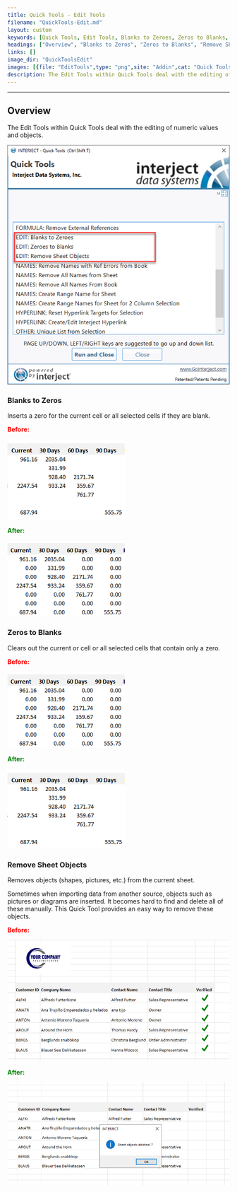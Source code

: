 ```yaml
---
title: Quick Tools - Edit Tools
filename: "QuickTools-Edit.md"
layout: custom
keywords: [Quick Tools, Edit Tools, Blanks to Zeroes, Zeros to Blanks, Remove Sheet Objects]
headings: ["Overview", "Blanks to Zeros", "Zeros to Blanks", "Remove Sheet Objects"]
links: []
image_dir: "QuickToolsEdit"
images: [{file: "EditTools",type: "png",site: "Addin",cat: "Quick Tools",sub: "",report: "",ribbon: "",config: ""},{file: "BlanksBefore",type: "png",site: "Addin",cat: "Report",sub: "",report: "",ribbon: "",config: ""},{file: "BlanksAfter",type: "png",site: "Addin",cat: "Report",sub: "",report: "",ribbon: "",config: ""},{file: "BlanksAfter",type: "png",site: "Addin",cat: "Report",sub: "",report: "",ribbon: "",config: ""},{file: "BlanksBefore",type: "png",site: "Addin",cat: "Report",sub: "",report: "",ribbon: "",config: ""},{file: "ObjectsBefore",type: "png",site: "Addin",cat: "Report",sub: "",report: "",ribbon: "",config: ""},{file: "ObjectsAfter",type: "png",site: "Addin",cat: "Report",sub: "",report: "",ribbon: "",config: ""}]
description: The Edit Tools within Quick Tools deal with the editing of numeric values and objects.
---
```

* * *


## Overview

The Edit Tools within Quick Tools deal with the editing of numeric values and objects.

![](/images/QuickToolsEdit/EditTools.png)
<br>

### Blanks to Zeros

Inserts a zero for the current cell or all selected cells if they are blank.

<b style='color:red;'><strong>Before:</strong></b>

![](/images/QuickToolsEdit/BlanksBefore.png)
<br>

<b style='color:green;'><strong>After:</strong></b>

![](/images/QuickToolsEdit/BlanksAfter.png)
<br>

### Zeros to Blanks

Clears out the current or cell or all selected cells that contain only a zero.

<b style='color:red;'><strong>Before:</strong></b>

![](/images/QuickToolsEdit/BlanksAfter.png)
<br>

<b style='color:green;'><strong>After:</strong></b>

![](/images/QuickToolsEdit/BlanksBefore.png)
<br>

### Remove Sheet Objects

Removes objects (shapes, pictures, etc.) from the current sheet. 

Sometimes when importing data from another source, objects such as pictures or diagrams are inserted. It becomes hard to find and delete all of these manually. This Quick Tool provides an easy way to remove these objects.

<b style='color:red;'><strong>Before:</strong></b>

![](/images/QuickToolsEdit/ObjectsBefore.png)
<br>

<b style='color:green;'><strong>After:</strong></b>

![](/images/QuickToolsEdit/ObjectsAfter.png)
<br>

